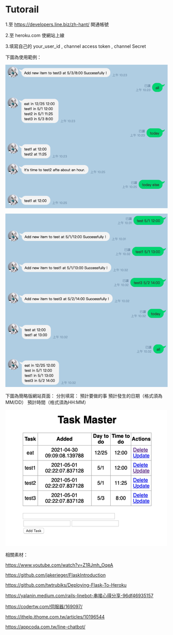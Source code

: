# Tutorail 
1.至 https://developers.line.biz/zh-hant/ 開通帳號


2.至 heroku.com 使網站上線


3.填寫自己的  your_user_id , channel access token , channel Secret


下圖為使用範例：



![image](https://github.com/johnwalking/Line-Bot-Remind/blob/main/picture1.png)

![image](https://github.com/johnwalking/Line-Bot-Remind/blob/main/picture2.png)


下圖為簡略版網站頁面：
分別填寫： 預計要做的事  預計發生的日期（格式須為MM/DD） 預計時間（格式須為HH:MM）


![image](https://github.com/johnwalking/Line-Bot-Remind/blob/main/picture3.png)

相關素材：


https://www.youtube.com/watch?v=Z1RJmh_OqeA

https://github.com/jakerieger/FlaskIntroduction

https://github.com/twtrubiks/Deploying-Flask-To-Heroku

https://yalanin.medium.com/rails-linebot-串接心得分享-96df46935157

https://codertw.com/伺服器/169097/

https://ithelp.ithome.com.tw/articles/10196544

https://appcoda.com.tw/line-chatbot/


